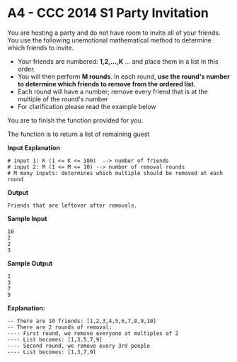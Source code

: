 # A4 - CCC 2014 S1 Party Invitation

You are hosting a party and do not have room to invite all of your friends. You use the following unemotional mathematical method to determine which friends to invite.

- Your friends are numbered: **1,2,…,K** ... and place them in a list in this order.
- You will then perform **M rounds**. In each round, **use the round's number to determine which friends to remove from the ordered list.**
- Each round will have a number; remove every friend that is at the multiple of the round's number
- For clarification please read the example below

You are to finish the function provided for you.

The function is to return a list of remaining guest

**Input Explanation**

```
# input 1: K (1 <= K <= 100)  --> number of friends
# input 2: M (1 <= M <= 10) --> number of removal rounds
# M many inputs: determines which multiple should be removed at each round
```

**Output**

```
Friends that are leftover after removals.
```

**Sample Input**
```
10
2
2
3
```

**Sample Output**
```
1
3
7
9
```

**Explanation:**
```
-- There are 10 friends: [1,2,3,4,5,6,7,8,9,10]
-- There are 2 rounds of removal:
---- First round, we remove everyone at multiples of 2
---- List becomes: [1,3,5,7,9]
---- Second round, we remove every 3rd people
---- List becomes: [1,3,7,9]
```
